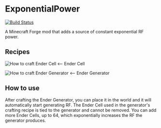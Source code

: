 # ExponentialPower
[![Build Status](https://travis-ci.org/MoSadie/ExponentialPower.svg?branch=master)](https://travis-ci.org/MoSadie/ExponentialPower)

A Minecraft Forge mod that adds a source of constant exponential RF power.

## Recipes
![How to craft Ender Cell](https://github.com/MoSadie/ExponentialPower/blob/master/pictures/EnderCellRecipie.PNG) <-- Ender Cell

![How to craft Ender Generator](https://github.com/MoSadie/ExponentialPower/blob/master/pictures/EnderGeneratorRecipie.PNG) <-- Ender Generator
## How to use
 After crafting the Ender Generator, you can place it in the world and it will automatically start generating RF. The Ender Cell used in the generator's crafting recipe is tied to the generator and cannot be removed. You can add more Ender Cells, up to 64, which exponentially increases the RF the generator produces.
